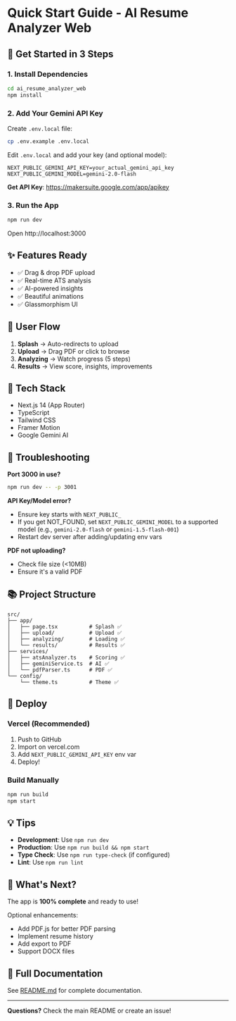 # Quick Start Guide - AI Resume Analyzer Web

## 🚀 Get Started in 3 Steps

### 1. Install Dependencies

```bash
cd ai_resume_analyzer_web
npm install
```

### 2. Add Your Gemini API Key

Create `.env.local` file:

```bash
cp .env.example .env.local
```

Edit `.env.local` and add your key (and optional model):

```
NEXT_PUBLIC_GEMINI_API_KEY=your_actual_gemini_api_key
NEXT_PUBLIC_GEMINI_MODEL=gemini-2.0-flash
```

**Get API Key**: https://makersuite.google.com/app/apikey

### 3. Run the App

```bash
npm run dev
```

Open http://localhost:3000

## ✨ Features Ready

- ✅ Drag & drop PDF upload
- ✅ Real-time ATS analysis
- ✅ AI-powered insights
- ✅ Beautiful animations
- ✅ Glassmorphism UI

## 📱 User Flow

1. **Splash** → Auto-redirects to upload
2. **Upload** → Drag PDF or click to browse
3. **Analyzing** → Watch progress (5 steps)
4. **Results** → View score, insights, improvements

## 🎨 Tech Stack

- Next.js 14 (App Router)
- TypeScript
- Tailwind CSS
- Framer Motion
- Google Gemini AI

## 🔧 Troubleshooting

**Port 3000 in use?**
```bash
npm run dev -- -p 3001
```

**API Key/Model error?**
- Ensure key starts with `NEXT_PUBLIC_`
- If you get NOT_FOUND, set `NEXT_PUBLIC_GEMINI_MODEL` to a supported model (e.g., `gemini-2.0-flash` or `gemini-1.5-flash-001`)
- Restart dev server after adding/updating env vars

**PDF not uploading?**
- Check file size (<10MB)
- Ensure it's a valid PDF

## 📚 Project Structure

```
src/
├── app/
│   ├── page.tsx          # Splash ✅
│   ├── upload/           # Upload ✅
│   ├── analyzing/        # Loading ✅
│   └── results/          # Results ✅
├── services/
│   ├── atsAnalyzer.ts    # Scoring ✅
│   ├── geminiService.ts  # AI ✅
│   └── pdfParser.ts      # PDF ✅
└── config/
    └── theme.ts          # Theme ✅
```

## 🚢 Deploy

### Vercel (Recommended)
1. Push to GitHub
2. Import on vercel.com
3. Add `NEXT_PUBLIC_GEMINI_API_KEY` env var
4. Deploy!

### Build Manually
```bash
npm run build
npm start
```

## 💡 Tips

- **Development**: Use `npm run dev`
- **Production**: Use `npm run build && npm start`
- **Type Check**: Use `npm run type-check` (if configured)
- **Lint**: Use `npm run lint`

## 🎯 What's Next?

The app is **100% complete** and ready to use!

Optional enhancements:
- Add PDF.js for better PDF parsing
- Implement resume history
- Add export to PDF
- Support DOCX files

## 📖 Full Documentation

See [README.md](README.md) for complete documentation.

---

**Questions?** Check the main README or create an issue!
